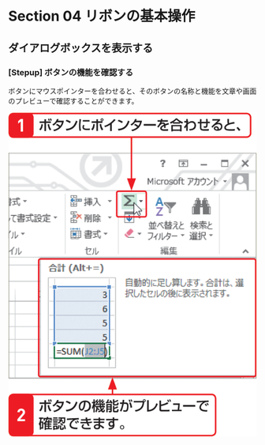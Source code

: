 # Section 04 リボンの基本操作

## ダイアログボックスを表示する

### [Stepup] ボタンの機能を確認する
ボタンにマウスポインターを合わせると、そのボタンの名称と機能を文章や画面のプレビューで確認することができます。

![stepup](003.png)
